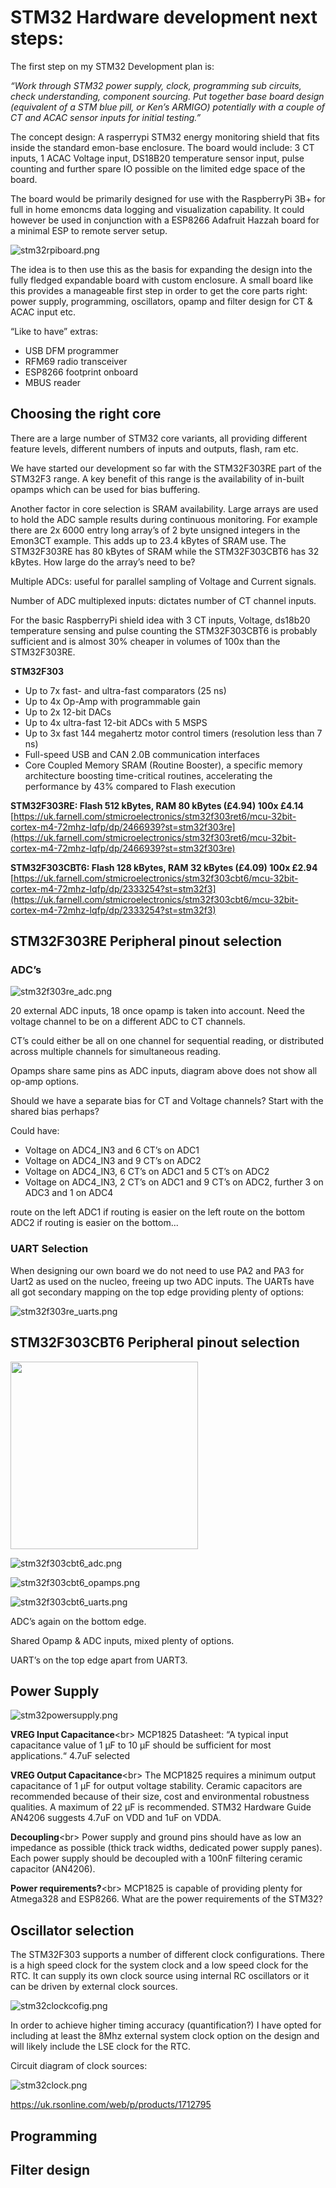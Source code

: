 # STM32 Hardware development next steps:

The first step on my STM32 Development plan is:

*“Work through STM32 power supply, clock, programming sub circuits, check understanding, component sourcing. Put together base board design (equivalent of a STM blue pill, or Ken’s ARMIGO) potentially with a couple of CT and ACAC sensor inputs for initial testing.”*

The concept design: A rasperrypi STM32 energy monitoring shield that fits inside the standard emon-base enclosure. The board would include: 3 CT inputs, 1 ACAC Voltage input, DS18B20 temperature sensor input, pulse counting and further spare IO possible on the limited edge space of the board.

The board would be primarily designed for use with the RaspberryPi 3B+ for full in home emoncms data logging and visualization capability. It could however be used in conjunction with a ESP8266 Adafruit Hazzah board for a minimal ESP to remote server setup.

![stm32rpiboard.png](../images/stm32rpiboard.png)

The idea is to then use this as the basis for expanding the design into the fully fledged expandable board with custom enclosure. A small board like this provides a manageable first step in order to get the core parts right: power supply, programming, oscillators, opamp and filter design for CT & ACAC input etc.

“Like to have” extras:

- USB DFM programmer
- RFM69 radio transceiver
- ESP8266 footprint onboard
- MBUS reader

## Choosing the right core

There are a large number of STM32 core variants, all providing different feature levels, different numbers of inputs and outputs, flash, ram etc.

We have started our development so far with the STM32F303RE part of the STM32F3 range. A key benefit of this range is the availability of in-built opamps which can be used for bias buffering.

Another factor in core selection is SRAM availability. Large arrays are used to hold the ADC sample results during continuous monitoring. For example there are 2x 6000 entry long array’s of 2 byte unsigned integers in the Emon3CT example. This adds up to 23.4 kBytes of SRAM use. The STM32F303RE has 80 kBytes of SRAM while the STM32F303CBT6 has 32 kBytes. How large do the array’s need to be?

Multiple ADCs: useful for parallel sampling of Voltage and Current signals.

Number of ADC multiplexed inputs: dictates number of CT channel inputs.

For the basic RaspberryPi shield idea with 3 CT inputs, Voltage, ds18b20 temperature sensing and pulse counting the STM32F303CBT6 is probably sufficient and is almost 30% cheaper in volumes of 100x than the STM32F303RE.

**STM32F303**

- Up to 7x fast- and ultra-fast comparators (25 ns)
- Up to 4x Op-Amp with programmable gain
- Up to 2x 12-bit DACs
- Up to 4x ultra-fast 12-bit ADCs with 5 MSPS
- Up to 3x fast 144 megahertz motor control timers (resolution less than 7 ns)
- Full-speed USB and CAN 2.0B communication interfaces
- Core Coupled Memory SRAM (Routine Booster), a specific memory architecture boosting time-critical routines, accelerating the performance by 43% compared to Flash execution

**STM32F303RE: Flash 512 kBytes, RAM 80 kBytes (£4.94) 100x £4.14**
[https://uk.farnell.com/stmicroelectronics/stm32f303ret6/mcu-32bit-cortex-m4-72mhz-lqfp/dp/2466939?st=stm32f303re](https://uk.farnell.com/stmicroelectronics/stm32f303ret6/mcu-32bit-cortex-m4-72mhz-lqfp/dp/2466939?st=stm32f303re)

**STM32F303CBT6: Flash 128 kBytes, RAM 32 kBytes (£4.09) 100x £2.94**
[https://uk.farnell.com/stmicroelectronics/stm32f303cbt6/mcu-32bit-cortex-m4-72mhz-lqfp/dp/2333254?st=stm32f3](https://uk.farnell.com/stmicroelectronics/stm32f303cbt6/mcu-32bit-cortex-m4-72mhz-lqfp/dp/2333254?st=stm32f3)

## STM32F303RE Peripheral pinout selection

### ADC’s

![stm32f303re_adc.png](../images/stm32f303re/stm32f303re_adc.png)

20 external ADC inputs, 18 once opamp is taken into account.
Need the voltage channel to be on a different ADC to CT channels.

CT’s could either be all on one channel for sequential reading, or distributed across multiple channels for simultaneous reading.

Opamps share same pins as ADC inputs, diagram above does not show all op-amp options.

Should we have a separate bias for CT and Voltage channels? Start with the shared bias perhaps?

Could have:

- Voltage on ADC4_IN3 and 6 CT’s on ADC1
- Voltage on ADC4_IN3 and 9 CT’s on ADC2
- Voltage on ADC4_IN3, 6 CT’s on ADC1 and 5 CT’s on ADC2
- Voltage on ADC4_IN3, 2 CT’s on ADC1 and 9 CT’s on ADC2, further 3 on ADC3 and 1 on ADC4

route on the left ADC1 if routing is easier on the left
route on the bottom ADC2 if routing is easier on the bottom...

### UART Selection

When designing our own board we do not need to use PA2 and PA3 for Uart2 as used on the nucleo, freeing up two ADC inputs. The UARTs have all got secondary mapping on the top edge providing plenty of options:

![stm32f303re_uarts.png](../images/stm32f303re/stm32f303re_uarts.png)

## STM32F303CBT6 Peripheral pinout selection

<img src="images/stm32f303cb/stm32f303cbt6_adc.png" style="width:300px">

![stm32f303cbt6_adc.png](../images/stm32f303cb/stm32f303cbt6_adc.png)

![stm32f303cbt6_opamps.png](../images/stm32f303cb/stm32f303cbt6_opamps.png)

![stm32f303cbt6_uarts.png](../images/stm32f303cb/stm32f303cbt6_uarts.png)

ADC’s again on the bottom edge.

Shared Opamp & ADC inputs, mixed plenty of options.

UART’s on the top edge apart from UART3.

## Power Supply

![stm32powersupply.png](../images/stm32powersupply.png)

**VREG Input Capacitance**<br&gt;
MCP1825 Datasheet: “A typical input capacitance value of 1 μF to 10 μF should be sufficient for most applications.“ 4.7uF selected

**VREG Output Capacitance**<br&gt;
The MCP1825 requires a minimum output capacitance of 1 μF for output voltage stability. Ceramic capacitors are recommended because of their size, cost and environmental robustness qualities. A maximum of 22 μF is recommended. STM32 Hardware Guide AN4206 suggests 4.7uF on VDD and 1uF on VDDA.

**Decoupling**<br&gt;
Power supply and ground pins should have as low an impedance as possible (thick track widths, dedicated power supply panes). Each power supply should be decoupled with a 100nF filtering ceramic capacitor (AN4206).

**Power requirements?**<br&gt;
MCP1825 is capable of providing plenty for Atmega328 and ESP8266. What are the power requirements of the STM32?

## Oscillator selection

The STM32F303 supports a number of different clock configurations. There is a high speed clock for the system clock and a low speed clock for the RTC. It can supply its own clock source using internal RC oscillators or it can be driven by external clock sources.

![stm32clockcofig.png](../images/stm32clockcofig.png)

In order to achieve higher timing accuracy (quantification?) I have opted for including at least the 8Mhz external system clock option on the design and will likely include the LSE clock for the RTC.

Circuit diagram of clock sources:

![stm32clock.png](../images/stm32clock.png)

https://uk.rsonline.com/web/p/products/1712795

## Programming

## Filter design
